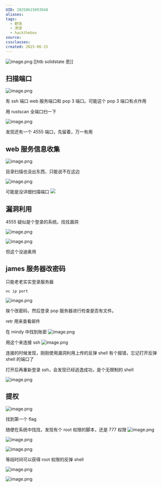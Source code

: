 ```yaml
---
UID: 20250615093948
aliases: 
tags:
  - 靶场
  - 渗透
  - hackthebox
source: 
cssclasses: 
created: 2025-06-15
---
```

![image.png](https://s2.loli.net/2025/06/15/KbV4sDTFd5LifIj.png)
[[htb solidstate 思]]
## 扫描端口
![image.png](https://s2.loli.net/2025/06/15/Geofq6RzTcrdXFi.png)


有 ssh 端口 web 服务端口和 pop 3 端口。可能这个 pop 3 端口有点作用

用 rustscan 全端口扫一下

![image.png](https://s2.loli.net/2025/06/15/vt3eDU7zbak9odj.png)

发现还有一个 4555 端口，先留着，万一有用

## web 服务信息收集
![image.png](https://s2.loli.net/2025/06/15/O73256PpcrIhVRl.png)


目录扫描也没出东西，只能说不在这边

![image.png](https://s2.loli.net/2025/06/15/w3LZRKXaxdS9ujG.png)

可能是没详细扫描端口
![](https://s2.loli.net/2025/06/15/PsAkx8FWoVbep7l.png)

## 漏洞利用
4555 疑似是个登录的系统。找找漏洞

![image.png](https://s2.loli.net/2025/06/15/nuBGfvDSgL1pRVE.png)

![image.png](https://s2.loli.net/2025/06/15/nhSWD3RvBE6ys5c.png)

但这个没迪奥用

## james 服务器改密码
只能老老实实登录服务器
```
nc ip port
```

![image.png](https://s2.loli.net/2025/06/15/BVsOWgEF7MclfXP.png)

挨个改密码，然后登录 pop 服务器进行检查是否有文件。

retr 用来查看邮件

在 mindy 中找到账密
![image.png](https://s2.loli.net/2025/06/15/9HIVgkWrutRmxvZ.png)

用这个来连接 ssh 
![image.png](https://s2.loli.net/2025/06/15/3itFdfcHNhLMpVu.png)

连接的时候发现，刚刚使用漏洞利用上传的反弹 shell 有个报错，忘记打开反弹 shell 的端口了

打开后再重新登录 ssh，会发现已经逃逸成功，是个无限制的 shell

![image.png](https://s2.loli.net/2025/06/15/nQiL2H6IkC4J1NP.png)

## 提权
![image.png](https://s2.loli.net/2025/06/15/7wb5fr8ZXtdzOBx.png)

找到第一个 flag

随便在系统中找找，发现有个 root 权限的脚本，还是 777 权限
![image.png](https://s2.loli.net/2025/06/15/SJd6DNMLImrxjzt.png)

![image.png](https://s2.loli.net/2025/06/15/kVKSuWJTwzvMPLm.png)


![image.png](https://s2.loli.net/2025/06/15/6yBQG8roY5lqhbc.png)


等段时间可以获得 root 权限的反弹 shell

![image.png](https://s2.loli.net/2025/06/15/imrxbnkGSWwyZ3h.png)


![image.png](https://s2.loli.net/2025/06/15/GlZ4gOpFHqC1R6s.png)

